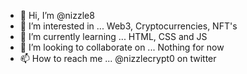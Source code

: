 - 👋 Hi, I’m @nizzle8
- 👀 I’m interested in ... Web3, Cryptocurrencies, NFT's
- 🌱 I’m currently learning ... HTML, CSS and JS
- 💞️ I’m looking to collaborate on ... Nothing for now
- 📫 How to reach me ... @nizzlecrypt0 on twitter

<!---
nizzle8/nizzle8 is a ✨ special ✨ repository because its `README.md` (this file) appears on your GitHub profile.
You can click the Preview link to take a look at your changes.
--->
